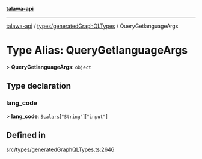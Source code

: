 [**talawa-api**](../../../README.md)

***

[talawa-api](../../../modules.md) / [types/generatedGraphQLTypes](../README.md) / QueryGetlanguageArgs

# Type Alias: QueryGetlanguageArgs

\> **QueryGetlanguageArgs**: `object`

## Type declaration

### lang\_code

\> **lang\_code**: [`Scalars`](Scalars.md)\[`"String"`\]\[`"input"`\]

## Defined in

[src/types/generatedGraphQLTypes.ts:2646](https://github.com/PalisadoesFoundation/talawa-api/blob/3a5276aff43f5de4f7fab3ec9683a420dcdc7a06/src/types/generatedGraphQLTypes.ts#L2646)
